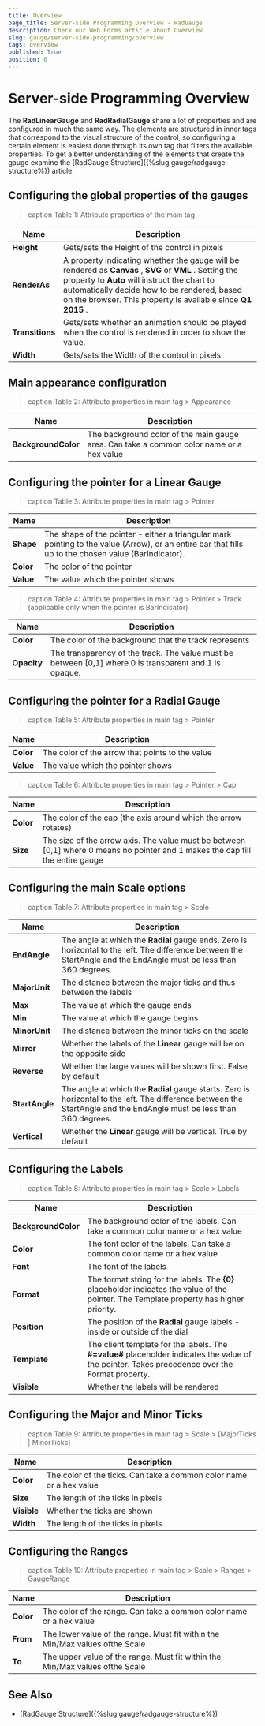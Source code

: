 ```yaml
---
title: Overview
page_title: Server-side Programming Overview - RadGauge
description: Check our Web Forms article about Overview.
slug: gauge/server-side-programming/overview
tags: overview
published: True
position: 0
---
```


# Server-side Programming Overview

The **RadLinearGauge** and **RadRadialGauge** share a lot of properties and are configured in much the same way.	The elements are structured in inner tags that correspond to the visual structure of the control, so configuring a certain element is easiest done through	its own tag that filters the available properties. To get a better understanding of the elements that create the gauge examine the	[RadGauge Structure]({%slug gauge/radgauge-structure%}) article.

## Configuring the global properties of the gauges

>caption Table 1: Attribute properties of the main tag

|  **Name**  |  **Description**  |
| ------ | ------ |
| **Height** |Gets/sets the Height of the control in pixels|
| **RenderAs** |A property indicating whether the gauge will be rendered as **Canvas** , **SVG** or **VML** .	Setting the property to **Auto** will instruct the chart to automatically decide how to be rendered, based on the browser. This property is available since **Q1 2015** .|
| **Transitions** |Gets/sets whether an animation should be played when the control is rendered in order to show the value.|
| **Width** |Gets/sets the Width of the control in pixels|

## Main appearance configuration


>caption Table 2: Attribute properties in main tag > Appearance

|  **Name**  |  **Description**  |
| ------ | ------ |
| **BackgroundColor** |The background color of the main gauge area. Can take a common color name or a hex value|

## Configuring the pointer for a Linear Gauge


>caption Table 3: Attribute properties in main tag > Pointer

|  **Name**  |  **Description**  |
| ------ | ------ |
| **Shape** |The shape of the pointer - either a triangular mark pointing to the value (Arrow), or an entire bar that fills up to the chosen value (BarIndicator).|
| **Color** |The color of the pointer|
| **Value** |The value which the pointer shows|


>caption Table 4: Attribute properties in main tag > Pointer > Track (applicable only when the pointer is BarIndicator)

|  **Name**  |  **Description**  |
| ------ | ------ |
| **Color** |The color of the background that the track represents|
| **Opacity** |The transparency of the track. The value must be between [0,1] where 0 is transparent and 1 is opaque.|

## Configuring the pointer for a Radial Gauge


>caption Table 5: Attribute properties in main tag > Pointer

|  **Name**  |  **Description**  |
| ------ | ------ |
| **Color** |The color of the arrow that points to the value|
| **Value** |The value which the pointer shows|

>caption Table 6: Attribute properties in main tag > Pointer > Cap

|  **Name**  |  **Description**  |
| ------ | ------ |
| **Color** |The color of the cap (the axis around which the arrow rotates)|
| **Size** |The size of the arrow axis. The value must be between [0,1] where 0 means no pointer and 1 makes the cap fill the entire gauge|

## Configuring the main Scale options

>caption Table 7: Attribute properties in main tag > Scale

|  **Name**  |  **Description**  |
| ------ | ------ |
| **EndAngle** |The angle at which the **Radial** gauge ends. Zero is horizontal to the left. The difference between	the StartAngle and the EndAngle must be less than 360 degrees.|
| **MajorUnit** |The distance between the major ticks and thus between the labels|
| **Max** |The value at which the gauge ends|
| **Min** |The value at which the gauge begins|
| **MinorUnit** |The distance between the minor ticks on the scale|
| **Mirror** |Whether the labels of the **Linear** gauge will be on the opposite side|
| **Reverse** |Whether the large values will be shown first. False by default|
| **StartAngle** |The angle at which the **Radial** gauge starts. Zero is horizontal to the left. The difference between	the StartAngle and the EndAngle must be less than 360 degrees.|
| **Vertical** |Whether the **Linear** gauge will be vertical. True by default|

## Configuring the Labels

>caption Table 8: Attribute properties in main tag > Scale > Labels

|  **Name**  |  **Description**  |
| ------ | ------ |
| **BackgroundColor** |The background color of the labels. Can take a common color name or a hex value|
| **Color** |The font color of the labels. Can take a common color name or a hex value|
| **Font** |The font of the labels|
| **Format** |The format string for the labels. The **{0}** placeholder indicates the value of the pointer.	The Template property has higher priority.|
| **Position** |The position of the **Radial** gauge labels - inside or outside of the dial|
| **Template** |The client template for the labels. The **#=value#** placeholder indicates the value of the pointer.	Takes precedence over the Format property.|
| **Visible** |Whether the labels will be rendered|

## Configuring the Major and Minor Ticks

>caption Table 9: Attribute properties in main tag > Scale > [MajorTicks | MinorTicks]

|  **Name**  |  **Description**  |
| ------ | ------ |
| **Color** |The color of the ticks. Can take a common color name or a hex value|
| **Size** |The length of the ticks in pixels|
| **Visible** |Whether the ticks are shown|
| **Width** |The length of the ticks in pixels|

## Configuring the Ranges

>caption Table 10: Attribute properties in main tag > Scale > Ranges > GaugeRange

|  **Name**  |  **Description**  |
| ------ | ------ |
| **Color** |The color of the range. Can take a common color name or a hex value|
| **From** |The lower value of the range. Must fit within the Min/Max values ofthe Scale|
| **To** |The upper value of the range. Must fit within the Min/Max values ofthe Scale|

## See Also

 * [RadGauge Structure]({%slug gauge/radgauge-structure%})
